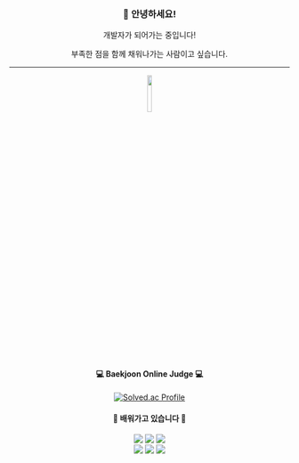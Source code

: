 <div align = "center">

### 👋 안녕하세요! 

개발자가 되어가는 중입니다!

부족한 점을 함께 채워나가는 사람이고 싶습니다.


<hr> 

<a href="https://sneaky-fowl-623.notion.site/baacc370176c4c1b93675dcedf2f86f7"><img src="https://user-images.githubusercontent.com/103303021/208474761-485e0b80-209c-47f3-8f82-0721f4a54b60.png" width="13%"></a>



#### 💻 Baekjoon Online Judge 💻
[![Solved.ac Profile](http://mazassumnida.wtf/api/generate_badge?boj=dmlgus1922)](https://solved.ac/dmlgus1922)

#### 🌱 **배워가고 있습니다** 🌱
  
<!-- https://simpleicons.org/  뱃지 사이트 -->

<img src="https://img.shields.io/badge/Python-3766AB?style=flat-square&logo=Python&logoColor=white"/></a>
<img src="https://img.shields.io/badge/Node.js-339933?style=flat-square&logo=Node.js&logoColor=white"/></a>
<img src="https://img.shields.io/badge/React-61DAFB?style=flat-square&logo=React&logoColor=white"/></a>
<br>
<img src="https://img.shields.io/badge/HTML5-E34F26?style=flat-square&logo=HTML5&logoColor=white"/></a>
<img src="https://img.shields.io/badge/CSS3-1572B6?style=flat-square&logo=CSS3&logoColor=white"/></a>
<img src="https://img.shields.io/badge/JavaScript-F7DF1E?style=flat-square&logo=JavaScript&logoColor=white"/></a>




</div>
